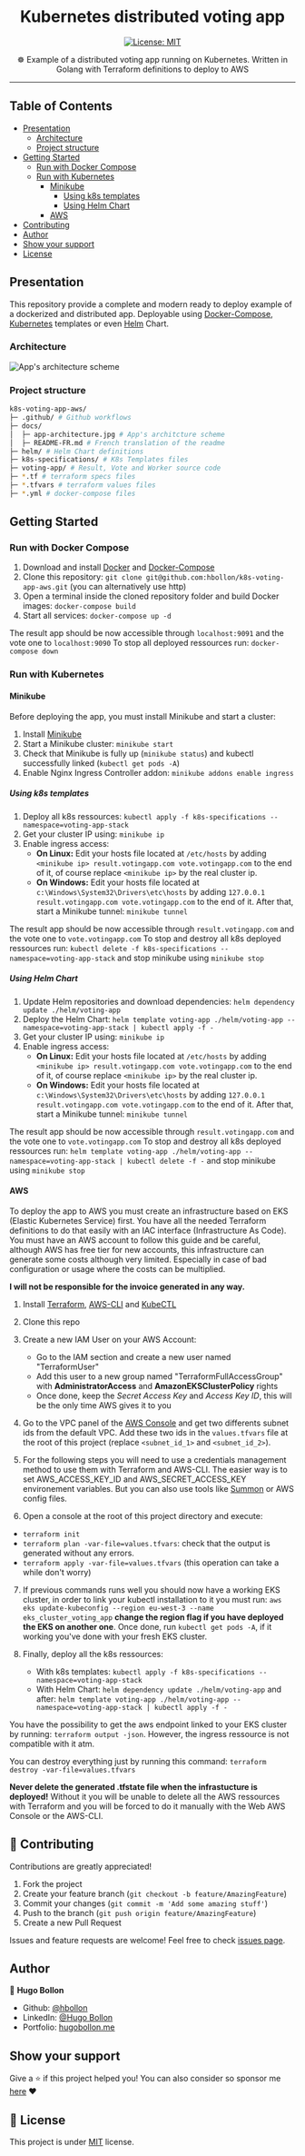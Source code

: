 <h1 align="center">Kubernetes distributed voting app</h1>
<p align="center">
  <a href="https://github.com/hbollon/k8s-voting-app-aws/blob/master/LICENSE" target="_blank">
    <img alt="License: MIT" src="https://img.shields.io/badge/License-MIT-yellow.svg" />
  </a>

<p align="center"> ☸️ Example of a distributed voting app running on Kubernetes. Written in Golang with Terraform definitions to deploy to AWS</p>

---

## Table of Contents

- [Presentation](#presentation)
  - [Architecture](#architecture)
  - [Project structure](#project-structure)
- [Getting Started](#getting-started)
  - [Run with Docker Compose](#run-with-docker-compose)
  - [Run with Kubernetes](#run-with-kubernetes)
    - [Minikube](#minikube)
      - [Using k8s templates](#using-k8s-templates)
      - [Using Helm Chart](#using-helm-chart)
    - [AWS](#aws)
- [Contributing](#-contributing)
- [Author](#author)
- [Show your support](#show-your-support)
- [License](#-license)

## Presentation

This repository provide a complete and modern ready to deploy example of a dockerized and distributed app. Deployable using [Docker-Compose](https://docs.docker.com/compose/), [Kubernetes](https://kubernetes.io/) templates or even [Helm](https://helm.sh/) Chart.

### Architecture

![App's architecture scheme](docs/app-architecture.jpg)

### Project structure

```bash
k8s-voting-app-aws/
├─ .github/ # Github workflows
├─ docs/
│  ├─ app-architecture.jpg # App's architcture scheme
│  ├─ README-FR.md # French translation of the readme
├─ helm/ # Helm Chart definitions
├─ k8s-specifications/ # K8s Templates files
├─ voting-app/ # Result, Vote and Worker source code 
├─ *.tf # terraform specs files
├─ *.tfvars # terraform values files
├─ *.yml # docker-compose files
```

## Getting Started

### Run with Docker Compose

1. Download and install [Docker](https://docs.docker.com/get-docker/) and [Docker-Compose](https://docs.docker.com/compose/install/)
2. Clone this repository: `git clone git@github.com:hbollon/k8s-voting-app-aws.git` (you can alternatively use http)
3. Open a terminal inside the cloned repository folder and build Docker images: `docker-compose build`
4. Start all services: `docker-compose up -d`

The result app should be now accessible through `localhost:9091` and the vote one to `localhost:9090`
To stop all deployed ressources run: `docker-compose down`

### Run with Kubernetes

#### Minikube

Before deploying the app, you must install Minikube and start a cluster:

1. Install [Minikube](https://minikube.sigs.k8s.io/docs/start/)
2. Start a Minikube cluster: `minikube start`
3. Check that Minikube is fully up (`minikube status`) and kubectl successfully linked (`kubectl get pods -A`)
4. Enable Nginx Ingress Controller addon: `minikube addons enable ingress`

##### Using k8s templates

1. Deploy all k8s ressources: `kubectl apply -f k8s-specifications --namespace=voting-app-stack`
2. Get your cluster IP using: `minikube ip`
3. Enable ingress access:
   - **On Linux:** Edit your hosts file located at `/etc/hosts` by adding `<minikube ip> result.votingapp.com vote.votingapp.com` to the end of it, of course replace `<minikube ip>` by the real cluster ip.
   - **On Windows:** Edit your hosts file located at `c:\Windows\System32\Drivers\etc\hosts` by adding `127.0.0.1 result.votingapp.com vote.votingapp.com` to the end of it.
   After that, start a Minikube tunnel: `minikube tunnel`

The result app should be now accessible through `result.votingapp.com` and the vote one to `vote.votingapp.com`
To stop and destroy all k8s deployed ressources run: `kubectl delete -f k8s-specifications --namespace=voting-app-stack` and stop minikube using `minikube stop`

##### Using Helm Chart

1. Update Helm repositories and download dependencies: `helm dependency update ./helm/voting-app`
2. Deploy the Helm Chart: `helm template voting-app ./helm/voting-app --namespace=voting-app-stack | kubectl apply -f -`
3. Get your cluster IP using: `minikube ip`
4. Enable ingress access:
   - **On Linux:** Edit your hosts file located at `/etc/hosts` by adding `<minikube ip> result.votingapp.com vote.votingapp.com` to the end of it, of course replace `<minikube ip>` by the real cluster ip.
   - **On Windows:** Edit your hosts file located at `c:\Windows\System32\Drivers\etc\hosts` by adding `127.0.0.1 result.votingapp.com vote.votingapp.com` to the end of it.
   After that, start a Minikube tunnel: `minikube tunnel`

The result app should be now accessible through `result.votingapp.com` and the vote one to `vote.votingapp.com`
To stop and destroy all k8s deployed ressources run: `helm template voting-app ./helm/voting-app --namespace=voting-app-stack | kubectl delete -f -` and stop minikube using `minikube stop`

#### AWS

To deploy the app to AWS you must create an infrastructure based on EKS (Elastic Kubernetes Service) first. You have all the needed Terraform definitions to do that easily with an IAC interface (Infrastructure As Code).
You must have an AWS account to follow this guide and be careful, although AWS has free tier for new accounts, this infrastructure can generate some costs although very limited. Especially in case of bad configuration or usage where the costs can be multiplied.

**I will not be responsible for the invoice generated in any way.**

1. Install [Terraform](https://learn.hashicorp.com/tutorials/terraform/install-cli), [AWS-CLI](https://docs.aws.amazon.com/cli/latest/userguide/getting-started-install.html) and [KubeCTL](https://kubernetes.io/docs/tasks/tools/)

2. Clone this repo

3. Create a new IAM User on your AWS Account:
   - Go to the IAM section and create a new user named "TerraformUser"
   - Add this user to a new group named "TerraformFullAccessGroup" with **AdministratorAccess** and **AmazonEKSClusterPolicy** rights
   - Once done, keep the _Secret Access Key_ and _Access Key ID_, this will be the only time AWS gives it to you

4. Go to the VPC panel of the [AWS Console](https://console.aws.amazon.com/console/home) and get two differents subnet ids from the default VPC. Add these two ids in the `values.tfvars` file at the root of this project (replace `<subnet_id_1>` and `<subnet_id_2>`).

5. For the following steps you will need to use a credentials management method to use them with Terraform and AWS-CLI. The easier way is to set AWS_ACCESS_KEY_ID and AWS_SECRET_ACCESS_KEY environement variables. But you can also use tools like [Summon](https://github.com/cyberark/summon) or AWS config files.

6. Open a console at the root of this project directory and execute:
  - `terraform init`
  - `terraform plan -var-file=values.tfvars`: check that the output is generated without any errors. 
  - `terraform apply -var-file=values.tfvars` (this operation can take a while don't worry)

7. If previous commands runs well you should now have a working EKS cluster, in order to link your kubectl installation to it you must run: `aws eks update-kubeconfig --region eu-west-3 --name eks_cluster_voting_app` **change the region flag if you have deployed the EKS on another one**.
Once done, run `kubectl get pods -A`, if it working you've done with your fresh EKS cluster.

8. Finally, deploy all the k8s ressources:
   - With k8s templates: `kubectl apply -f k8s-specifications --namespace=voting-app-stack`
   - With Helm Chart: `helm dependency update ./helm/voting-app` and after: `helm template voting-app ./helm/voting-app --namespace=voting-app-stack | kubectl apply -f -`

You have the possibility to get the aws endpoint linked to your EKS cluster by running: `terraform output -json`. However, the ingress ressource is not compatible with it atm.

You can destroy everything just by running this command: `terraform destroy -var-file=values.tfvars`

**Never delete the generated .tfstate file when the infrastucture is deployed!** Without it you will be unable to delete all the AWS ressources with Terraform and you will be forced to do it manually with the Web AWS Console or the AWS-CLI.

## 🤝 Contributing

Contributions are greatly appreciated!

1. Fork the project
2. Create your feature branch (```git checkout -b feature/AmazingFeature```)
3. Commit your changes (```git commit -m 'Add some amazing stuff'```)
4. Push to the branch (```git push origin feature/AmazingFeature```)
5. Create a new Pull Request

Issues and feature requests are welcome!
Feel free to check [issues page](https://github.com/hbollon/k8s-voting-app-aws/issues).

## Author

👤 **Hugo Bollon**

* Github: [@hbollon](https://github.com/hbollon)
* LinkedIn: [@Hugo Bollon](https://www.linkedin.com/in/hugobollon/)
* Portfolio: [hugobollon.me](https://www.hugobollon.me)

## Show your support

Give a ⭐️ if this project helped you!
You can also consider so sponsor me [here](https://github.com/sponsors/hbollon) ❤️

## 📝 License

This project is under [MIT](https://github.com/hbollon/k8s-voting-app-aws/blob/master/LICENSE.md) license.
